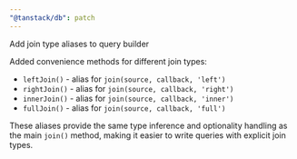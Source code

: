 ```yaml
---
"@tanstack/db": patch
---
```


Add join type aliases to query builder

Added convenience methods for different join types:
- `leftJoin()` - alias for `join(source, callback, 'left')`
- `rightJoin()` - alias for `join(source, callback, 'right')` 
- `innerJoin()` - alias for `join(source, callback, 'inner')`
- `fullJoin()` - alias for `join(source, callback, 'full')`

These aliases provide the same type inference and optionality handling as the main `join()` method, making it easier to write queries with explicit join types.